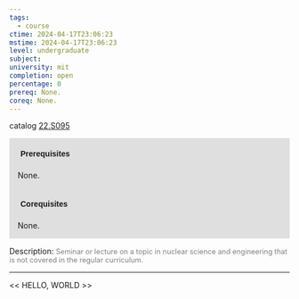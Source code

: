 ```yaml
---
tags:
  - course
ctime: 2024-04-17T23:06:23
mstime: 2024-04-17T23:06:23
level: undergraduate
subject: 
university: mit
completion: open
percentage: 0
prereq: None.
coreq: None.
---
```


catalog [22.S095](http://student.mit.edu/catalog/m22a.html#22.S095)

<span style="display: block; padding: 15px; background-color: rgb(100, 100, 100, 0.2);"><font id="m_prereq2745_0" style="display: block; font-family: Arial, sans-serif; font-weight: bold; padding: 5px">Prerequisites</font><br><span id="prereq2745_0">None.</span></span>
<span style="display: block; padding: 15px; background-color: rgb(100, 100, 100, 0.2);"><font id="m_coreq2745_0" style="display: block; font-family: Arial, sans-serif; font-weight: bold; padding: 5px">Corequisites</font><br><span id="coreq2745_0">None.</span></span>

<font style="">Description:</font>
<font style="color: grey; font-size: 0.8rem;">Seminar or lecture on a topic in nuclear science and engineering that is not covered in the regular curriculum.</font>



---

<< HELLO, WORLD >>

